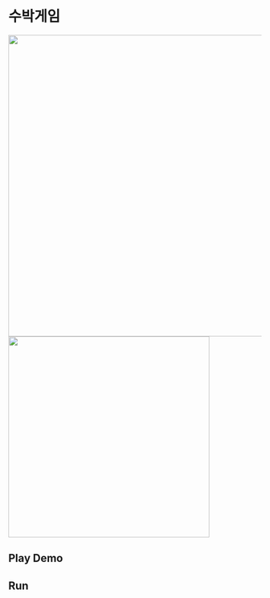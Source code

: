 # 수박게임

<img src="shorts.gif" width="600px"/>

<img src="result.png" width="400px"/>

## Play Demo
## Run
